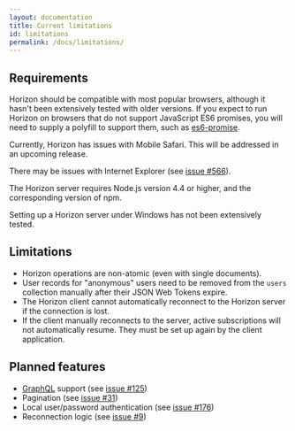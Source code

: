 ```yaml
---
layout: documentation
title: Current limitations
id: limitations
permalink: /docs/limitations/
---
```


## Requirements

Horizon should be compatible with most popular browsers, although it hasn't been extensively tested with older versions. If you expect to run Horizon on browsers that do not support JavaScript ES6 promises, you will need to supply a polyfill to support them, such as [es6-promise][ep].

[ep]: https://github.com/stefanpenner/es6-promise

Currently, Horizon has issues with Mobile Safari. This will be addressed in an upcoming release.

There may be issues with Internet Explorer (see [issue #566][566]).

[566]: https://github.com/rethinkdb/horizon/issues/566

The Horizon server requires Node.js version 4.4 or higher, and the corresponding version of npm.

Setting up a Horizon server under Windows has not been extensively tested.

## Limitations

* Horizon operations are non-atomic (even with single documents).
* User records for "anonymous" users need to be removed from the `users` collection manually after their JSON Web Tokens expire.
* The Horizon client cannot automatically reconnect to the Horizon server if the connection is lost.
* If the client manually reconnects to the server, active subscriptions will not automatically resume. They must be set up again by the client application.

## Planned features

* [GraphQL][gql] support (see [issue #125][125])
* Pagination (see [issue #31][31])
* Local user/password authentication (see [issue #176][176])
* Reconnection logic (see [issue #9][9])

[gql]: http://graphql.org
[125]: https://github.com/rethinkdb/horizon/issues/125
[31]:  https://github.com/rethinkdb/horizon/issues/31
[176]: https://github.com/rethinkdb/horizon/issues/176
[9]:   https://github.com/rethinkdb/horizon/issues/9